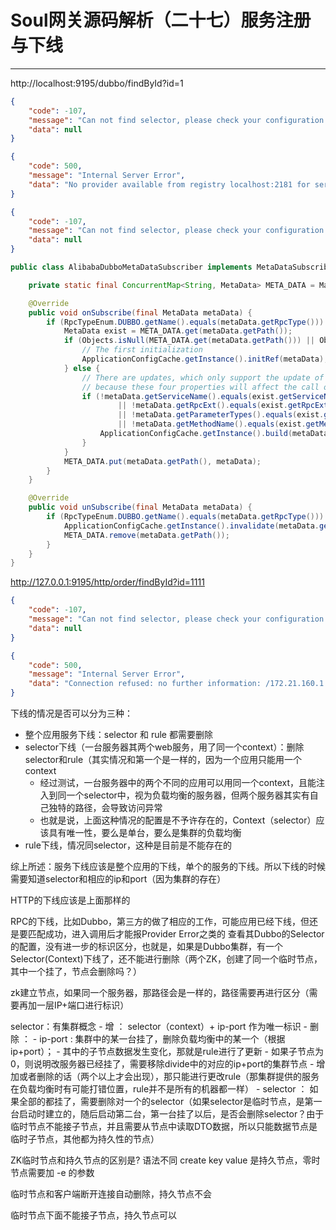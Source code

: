 # Soul网关源码解析（二十七）服务注册与下线
***

http://localhost:9195/dubbo/findById?id=1

```json
{
    "code": -107,
    "message": "Can not find selector, please check your configuration!",
    "data": null
}
```

```json
{
    "code": 500,
    "message": "Internal Server Error",
    "data": "No provider available from registry localhost:2181 for service org.dromara.soul.examples.dubbo.api.service.DubboTestService on consumer 172.21.160.1 use dubbo version 2.6.5, please check status of providers(disabled, not registered or in blacklist)."
}
```

```json
{
    "code": -107,
    "message": "Can not find selector, please check your configuration!",
    "data": null
}
```

```java
public class AlibabaDubboMetaDataSubscriber implements MetaDataSubscriber {

    private static final ConcurrentMap<String, MetaData> META_DATA = Maps.newConcurrentMap();

    @Override
    public void onSubscribe(final MetaData metaData) {
        if (RpcTypeEnum.DUBBO.getName().equals(metaData.getRpcType())) {
            MetaData exist = META_DATA.get(metaData.getPath());
            if (Objects.isNull(META_DATA.get(metaData.getPath())) || Objects.isNull(ApplicationConfigCache.getInstance().get(metaData.getPath()))) {
                // The first initialization
                ApplicationConfigCache.getInstance().initRef(metaData);
            } else {
                // There are updates, which only support the update of four properties of serviceName rpcExt parameterTypes methodName,
                // because these four properties will affect the call of Dubbo;
                if (!metaData.getServiceName().equals(exist.getServiceName())
                        || !metaData.getRpcExt().equals(exist.getRpcExt())
                        || !metaData.getParameterTypes().equals(exist.getParameterTypes())
                        || !metaData.getMethodName().equals(exist.getMethodName())) {
                    ApplicationConfigCache.getInstance().build(metaData);
                }
            }
            META_DATA.put(metaData.getPath(), metaData);
        }
    }

    @Override
    public void unSubscribe(final MetaData metaData) {
        if (RpcTypeEnum.DUBBO.getName().equals(metaData.getRpcType())) {
            ApplicationConfigCache.getInstance().invalidate(metaData.getPath());
            META_DATA.remove(metaData.getPath());
        }
    }
}
```

http://127.0.0.1:9195/http/order/findById?id=1111

```json
{
    "code": -107,
    "message": "Can not find selector, please check your configuration!",
    "data": null
}
```

```json
{
    "code": 500,
    "message": "Internal Server Error",
    "data": "Connection refused: no further information: /172.21.160.1:8188"
}
```

下线的情况是否可以分为三种：

- 整个应用服务下线：selector 和 rule 都需要删除
- selector下线（一台服务器其两个web服务，用了同一个context）：删除selector和rule（其实情况和第一个是一样的，因为一个应用只能用一个context
  - 经过测试，一台服务器中的两个不同的应用可以用同一个context，且能注入到同一个selector中，视为负载均衡的服务器，但两个服务器其实有自己独特的路径，会导致访问异常
  - 也就是说，上面这种情况的配置是不予许存在的，Context（selector）应该具有唯一性，要么是单台，要么是集群的负载均衡
- rule下线，情况同selector，这种是目前是不能存在的

综上所述：服务下线应该是整个应用的下线，单个的服务的下线。所以下线的时候需要知道selector和相应的ip和port（因为集群的存在）

HTTP的下线应该是上面那样的

RPC的下线，比如Dubbo，第三方的做了相应的工作，可能应用已经下线，但还是要匹配成功，进入调用后才能报Provider Error之类的
查看其Dubbo的Selector的配置，没有进一步的标识区分，也就是，如果是Dubbo集群，有一个Selector(Context)下线了，还不能进行删除（两个ZK，创建了同一个临时节点，其中一个挂了，节点会删除吗？）

zk建立节点，如果同一个服务器，那路径会是一样的，路径需要再进行区分（需要再加一层IP+端口进行标识）

selector：有集群概念
    - 增 ： selector（context）+ ip-port 作为唯一标识
    - 删除 ：
      - ip-port : 集群中的某一台挂了，删除负载均衡中的某一个（根据ip+port）；
        - 其中的子节点数据发生变化，那就是rule进行了更新
          - 如果子节点为0，则说明改服务器已经挂了，需要移除divide中的对应的ip+port的集群节点
          - 增加或者删除的话（两个以上才会出现），那只能进行更改rule（那集群提供的服务在负载均衡时有可能打错位置，rule并不是所有的机器都一样）
      - selector ： 如果全部的都挂了，需要删除对一个的selector（如果selector是临时节点，是第一台启动时建立的，随后启动第二台，第一台挂了以后，是否会删除selector？由于临时节点不能接子节点，并且需要从节点中读取DTO数据，所以只能数据节点是临时子节点，其他都为持久性的节点）


ZK临时节点和持久节点的区别是?
语法不同 create key value 是持久节点，零时节点需要加 -e 的参数

临时节点和客户端断开连接自动删除，持久节点不会

临时节点下面不能接子节点，持久节点可以